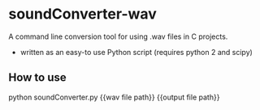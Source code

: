 # soundConverter-wav
A command line conversion tool for using .wav files in C projects.

* written as an easy-to use Python script (requires python 2 and scipy)

## How to use
python soundConverter.py {{wav file path}} {{output file path}}

